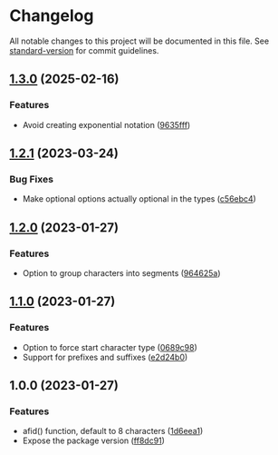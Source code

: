 # Changelog

All notable changes to this project will be documented in this file. See [standard-version](https://github.com/conventional-changelog/standard-version) for commit guidelines.

## [1.3.0](https://github.com/alecperkins/afid/compare/v1.2.1...v1.3.0) (2025-02-16)


### Features

* Avoid creating exponential notation ([9635fff](https://github.com/alecperkins/afid/commit/9635fff5110e9530a62e2a7a79d11d98bc067122))

## [1.2.1](https://github.com/alecperkins/afid/compare/v1.2.0...v1.2.1) (2023-03-24)


### Bug Fixes

* Make optional options actually optional in the types ([c56ebc4](https://github.com/alecperkins/afid/commit/c56ebc4632a933bd549f5d4beace7395de03e4e1))

## [1.2.0](https://github.com/alecperkins/afid/compare/v1.1.0...v1.2.0) (2023-01-27)


### Features

* Option to group characters into segments ([964625a](https://github.com/alecperkins/afid/commit/964625a415adf84b1298532e7d2e49bb55363224))

## [1.1.0](https://github.com/alecperkins/afid/compare/v1.0.0...v1.1.0) (2023-01-27)


### Features

* Option to force start character type ([0689c98](https://github.com/alecperkins/afid/commit/0689c9822dab0cbc92780247a9f26bf22fb2096c))
* Support for prefixes and suffixes ([e2d24b0](https://github.com/alecperkins/afid/commit/e2d24b0418cbbebaa06424af2badebffe75b30d8))

## 1.0.0 (2023-01-27)


### Features

* afid() function, default to 8 characters ([1d6eea1](https://github.com/alecperkins/afid/commits/1d6eea1603b3bfce9cce462fd25d4f6e3567ed2f))
* Expose the package version ([ff8dc91](https://github.com/alecperkins/afid/commits/ff8dc91c47e1accab44b19e0608c964ce85cd57c))

